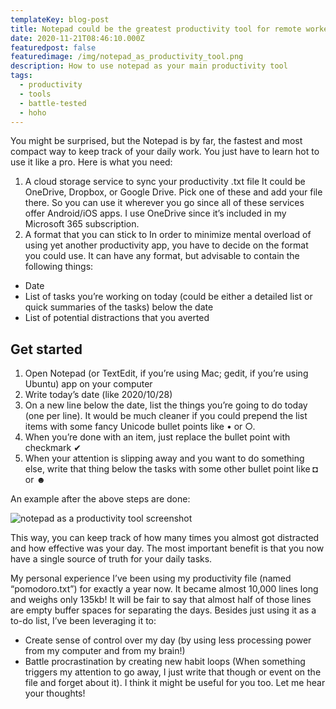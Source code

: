 ```yaml
---
templateKey: blog-post
title: Notepad could be the greatest productivity tool for remote workers
date: 2020-11-21T08:46:10.000Z
featuredpost: false
featuredimage: /img/notepad_as_productivity_tool.png
description: How to use notepad as your main productivity tool
tags:
  - productivity
  - tools
  - battle-tested
  - hoho
---
```

You might be surprised, but the Notepad is by far, the fastest and most compact way to keep track of your daily work. You just have to learn hot to use it like a pro. Here is what you need: 

1. A cloud storage service to sync your productivity .txt file
It could be OneDrive, Dropbox, or Google Drive. Pick one of these and add your file there. So you can use it wherever you go since all of these services offer Android/iOS apps. 
I use OneDrive since it’s included in my Microsoft 365 subscription. 
2. A format that you can stick to
In order to minimize mental overload of using yet another productivity app, you have to decide on the format you could use. It can have any format, but advisable to contain the following things: 
-	Date
-	List of tasks you’re working on today (could be either a detailed list or quick summaries of the tasks) below the date
-	List of potential distractions that you averted

## Get started

1.	Open Notepad (or TextEdit, if you’re using Mac; gedit, if you’re using Ubuntu) app on your computer
2.	Write today’s date (like 2020/10/28)
3.	On a new line below the date, list the things you’re going to do today (one per line). It would be much cleaner if you could prepend the list items with some fancy Unicode bullet points like • or ○. 
4.	When you’re done with an item, just replace the bullet point with checkmark ✔
5.	When your attention is slipping away and you want to do something else, write that thing below the tasks with some other bullet point like ◘ or ☻

An example after the above steps are done:

![notepad as a productivity tool screenshot](/img/notepad_as_productivity_tool.png)

This way, you can keep track of how many times you almost got distracted and how effective was your day. The most important benefit is that you now have a single source of truth for your daily tasks.

My personal experience 
I’ve been using my productivity file (named “pomodoro.txt”) for exactly a year now. It became almost 10,000 lines long and weighs only 135kb! It will be fair to say that almost half of those lines are empty buffer spaces for separating the days. 
Besides just using it as a to-do list, I’ve been leveraging it to: 
-	Create sense of control over my day (by using less processing power from my computer and from my brain!)
-	Battle procrastination by creating new habit loops (When something triggers my attention to go away, I just write that though or event on the file and forget about it).
I think it might be useful for you too. Let me hear your thoughts!


